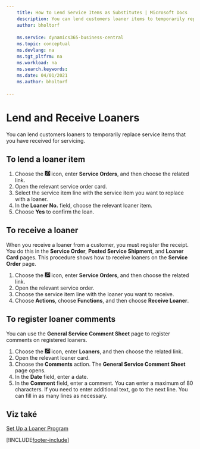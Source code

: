 ```yaml
---
    title: How to Lend Service Items as Substitutes | Microsoft Docs
    description: You can lend customers loaner items to temporarily replace service items that you have received for servicing.
    author: bholtorf

    ms.service: dynamics365-business-central
    ms.topic: conceptual
    ms.devlang: na
    ms.tgt_pltfrm: na
    ms.workload: na
    ms.search.keywords:
    ms.date: 04/01/2021
    ms.author: bholtorf

---
```

# Lend and Receive Loaners
You can lend customers loaners to temporarily replace service items that you have received for servicing.

## To lend a loaner item
1. Choose the ![Lightbulb that opens the Tell Me feature](media/ui-search/search_small.png "Tell me what you want to do") icon, enter **Service Orders**, and then choose the related link.
2. Open the relevant service order card.
3. Select the service item line with the service item you want to replace with a loaner.
4. In the **Loaner No.** field, choose the relevant loaner item.
5. Choose **Yes** to confirm the loan.

## To receive a loaner
When you receive a loaner from a customer, you must register the receipt. You do this in the **Service Order**, **Posted Service Shipment**, and **Loaner Card** pages. This procedure shows how to receive loaners on the **Service Order** page.

1. Choose the ![Lightbulb that opens the Tell Me feature](media/ui-search/search_small.png "Tell me what you want to do") icon, enter **Service Orders**, and then choose the related link.
2. Open the relevant service order.
3. Choose the service item line with the loaner you want to receive.
4. Choose **Actions**, choose **Functions**, and then choose **Receive Loaner**.

## To register loaner comments
You can use the **General Service Comment Sheet** page to register comments on registered loaners.

1. Choose the ![Lightbulb that opens the Tell Me feature](media/ui-search/search_small.png "Tell me what you want to do") icon, enter **Loaners**, and then choose the related link.
2. Open the relevant loaner card.
3. Choose the **Comments** action. The **General Service Comment Sheet** page opens.
4. In the **Date** field, enter a date.
5. In the **Comment** field, enter a comment. You can enter a maximum of 80 characters. If you need to enter additional text, go to the next line. You can fill in as many lines as necessary.

## Viz také
[Set Up a Loaner Program](service-how-setup-loaner-program.md)


[!INCLUDE[footer-include](includes/footer-banner.md)]